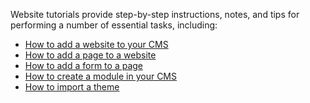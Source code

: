 Website tutorials provide step-by-step instructions, notes, and tips for performing a number of essential tasks, including:

- <a href="/tutorials/websites/add-website/">How to add a website to your CMS</a> 
- <a href="/tutorials/websites/add-page-template/">How to add a page to a website</a> 
- <a href="/tutorials/websites/add-form/">How to add a form to a page</a> 
- <a href="/tutorials/websites/add-module/">How to create a module in your CMS</a> 
- <a href="/tutorials/websites/how-to-import-a-theme/">How to import a theme</a> 

